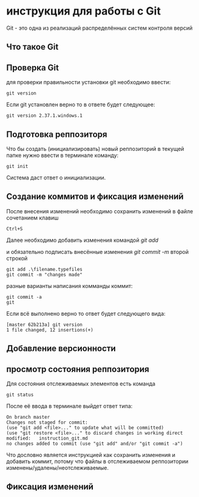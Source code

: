 # **инструкция для работы с Git**

Git - это одна из реализаций распределённых систем контроля версий

## Что такое Git

## Проверка Git

для проверки правильности установки git необходимо ввести:

    git version

Если git установлен верно то в ответе будет следующее:

    git version 2.37.1.windows.1

## Подготовка реппозиторя

Что бы создать (инициализировать) новый реппозиторий в текущей папке нужно ввести в терминале команду:

    git init

Система даст ответ о инициализации.

## Создание коммитов и фиксация изменений

После внесения изменений необходимо сохранить изменений в файле сочетанием клавиш 

    Ctrl+S

Далее необходимо добавить изменения командой *git add* 

и обязательно подписать внесённые изменения *git commit -m* второй строкой

    git add .\filename.typefiles
    git commit -m "changes made"

разные варианты написания комманды коммит:

    git commit -a
    git

Если всё выполнено верно то ответ будет следующего вида:

    [master 62b213a] git version
    1 file changed, 12 insertions(+)

## Добавление версионности

## просмотр состояния реппозитория

Для состояния отслеживаемых элементов есть команда

    git status

После её ввода в терминале выйдет ответ типа:

    On branch master
    Changes not staged for commit:
    (use "git add <file>..." to update what will be committed)
    (use "git restore <file>..." to discard changes in working direct
    modified:   instruction_git.md
    no changes added to commit (use "git add" and/or "git commit -a")

Что дословно является инструкцией как сохранить изменения и добавить коммит, потому что файлы в отслеживаемом реппозитории изменены/удалены/неотслеживаемые.

## Фиксация изменений

